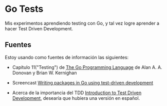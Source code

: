 # Go Tests

Mis experimentos aprendiendo testing con Go, y tal vez logre aprender a hacer Test Driven Development.

## Fuentes

Estoy usando como fuentes de información las siguientes:

  - Capítulo 11("Testing") de [The Go Programming Language](https://goo.gl/ZHYt6s) de Alan A. A. Donovan y Brian W. Kernighan

  - Screencast [Writing packages in Go using test-driven development](https://goo.gl/74pYhp)

  - Acerca de la importancia del TDD [Introduction to Test Driven Development](https://goo.gl/P4WGex), desearía que
  hubiera una versión en español.